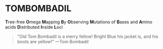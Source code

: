 # TOMBOMBADIL
**T**ree-free **O**mega **M**apping **B**y **O**bserving **M**utations of **B**ases and **A**mino acids **D**istributed **I**nside **L**oci

>    "Old Tom Bombadil is a merry fellow! Bright Blue his jacket is, and his boots are yellow!"
    —Tom Bombadil
